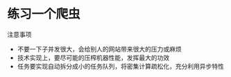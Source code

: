 # 练习一个爬虫

注意事项

- 不要一下子并发很大，会给别人的网站带来很大的压力或麻烦
- 技术实现上，要尽可能的压榨机器性能，发挥最大的功效
- 任务要实现自动拆分成小的任务队列，将密集计算疏松化，充分利用异步特性

